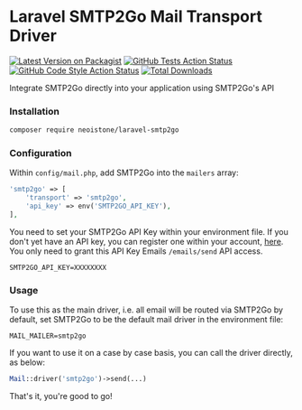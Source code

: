 # Laravel SMTP2Go Mail Transport Driver

[![Latest Version on Packagist](https://img.shields.io/packagist/v/neoistone/laravel-smtp2go.svg?style=flat-square)](https://packagist.org/packages/neoistone/laravel-smtp2go)
[![GitHub Tests Action Status](https://img.shields.io/github/actions/workflow/status/neoistone/laravel-smtp2go/run-tests.yml?branch=main&label=tests&style=flat-square)](https://github.com/neoistone/laravel-smtp2go/actions?query=workflow%3Arun-tests+branch%3Amain)
[![GitHub Code Style Action Status](https://img.shields.io/github/actions/workflow/status/neoistone/laravel-smtp2go/code-style.yml?branch=main&label=code%20style&style=flat-square)](https://github.com/neoistone/laravel-smtp2go/actions?query=workflow%3A"Fix+PHP+code+style+issues"+branch%3Amain)
[![Total Downloads](https://img.shields.io/packagist/dt/neoistone/laravel-smtp2go.svg?style=flat-square)](https://packagist.org/packages/neoistone/laravel-smtp2go)

Integrate SMTP2Go directly into your application using SMTP2Go's API

### Installation

```bash
composer require neoistone/laravel-smtp2go
```

### Configuration

Within `config/mail.php`, add SMTP2Go into the `mailers` array:

```php
'smtp2go' => [
    'transport' => 'smtp2go',
    'api_key' => env('SMTP2GO_API_KEY'),
],
```

You need to set your SMTP2Go API Key within your environment file. If you don't yet have an API key, you can register one within your account, [here](https://app.smtp2go.com/sending/apikeys/).
You only need to grant this API Key Emails `/emails/send` API access.

```env
SMTP2GO_API_KEY=XXXXXXXX
```

### Usage

To use this as the main driver, i.e. all email will be routed via SMTP2Go by default, set
SMTP2Go to be the default mail driver in the environment file:

```env
MAIL_MAILER=smtp2go
```

If you want to use it on a case by case basis, you can call the driver directly, as below:

```php
Mail::driver('smtp2go')->send(...)
```


That's it, you're good to go!
